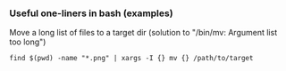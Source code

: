 ### Useful one-liners in bash (examples)

Move a long list of files to a target dir (solution to "/bin/mv: Argument list too long")

```
find $(pwd) -name "*.png" | xargs -I {} mv {} /path/to/target
```
